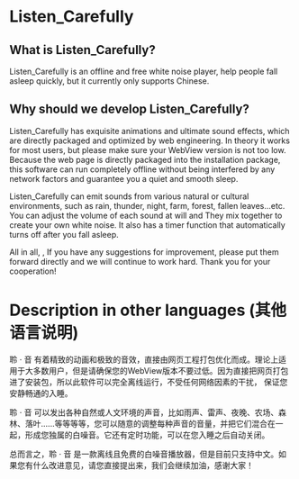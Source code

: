 # Listen_Carefully

## What is Listen_Carefully?

Listen_Carefully is an offline and free white noise player, help people fall asleep quickly, but it currently only supports Chinese.

## Why should we develop Listen_Carefully?

Listen_Carefully has exquisite animations and ultimate sound effects, which are directly packaged and optimized by web engineering. In theory it works for most users, but please make sure your WebView version is not too low. Because the web page is directly packaged into the installation package, this software can run completely offline without being interfered by any network factors and guarantee you a quiet and smooth sleep.

Listen_Carefully can emit sounds from various natural or cultural environments, such as rain, thunder, night, farm, forest, fallen leaves...etc. You can adjust the volume of each sound at will and They mix together to create your own white noise. It also has a timer function that automatically turns off after you fall asleep.

All in all, ,  If you have any suggestions for improvement, please put them forward directly and we will continue to work hard. Thank you for your cooperation!

# Description in other languages (其他语言说明)

聆 · 音 有着精致的动画和极致的音效，直接由网页工程打包优化而成。理论上适用于大多数用户，但是请确保您的WebView版本不要过低。因为直接把网页打包进了安装包，所以此软件可以完全离线运行，不受任何网络因素的干扰，
保证您安静畅通的入睡。

聆 · 音 可以发出各种自然或人文环境的声音，比如雨声、雷声、夜晚、农场、森林、落叶......等等等等，您可以随意的调整每种声音的音量，并把它们混合在一起，形成您独属的白噪音。它还有定时功能，可以在您入睡之后自动关闭。

总而言之，聆 · 音 是一款离线且免费的白噪音播放器，但是目前只支持中文。如果您有什么改进意见，请您直接提出来，我们会继续加油，感谢大家！